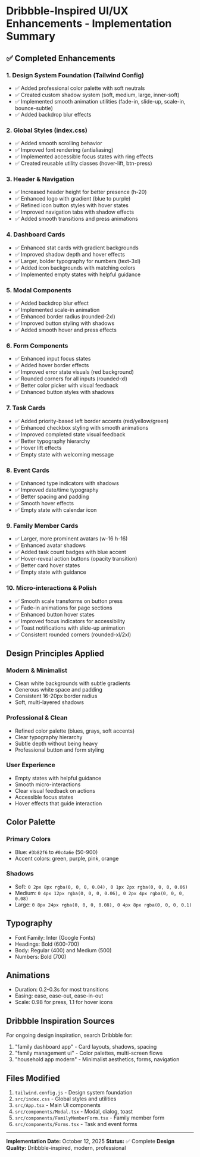 # Dribbble-Inspired UI/UX Enhancements - Implementation Summary

## ✅ Completed Enhancements

### 1. Design System Foundation (Tailwind Config)
- ✅ Added professional color palette with soft neutrals
- ✅ Created custom shadow system (soft, medium, large, inner-soft)
- ✅ Implemented smooth animation utilities (fade-in, slide-up, scale-in, bounce-subtle)
- ✅ Added backdrop blur effects

### 2. Global Styles (index.css)
- ✅ Added smooth scrolling behavior
- ✅ Improved font rendering (antialiasing)
- ✅ Implemented accessible focus states with ring effects
- ✅ Created reusable utility classes (hover-lift, btn-press)

### 3. Header & Navigation
- ✅ Increased header height for better presence (h-20)
- ✅ Enhanced logo with gradient (blue to purple)
- ✅ Refined icon button styles with hover states
- ✅ Improved navigation tabs with shadow effects
- ✅ Added smooth transitions and press animations

### 4. Dashboard Cards
- ✅ Enhanced stat cards with gradient backgrounds
- ✅ Improved shadow depth and hover effects
- ✅ Larger, bolder typography for numbers (text-3xl)
- ✅ Added icon backgrounds with matching colors
- ✅ Implemented empty states with helpful guidance

### 5. Modal Components
- ✅ Added backdrop blur effect
- ✅ Implemented scale-in animation
- ✅ Enhanced border radius (rounded-2xl)
- ✅ Improved button styling with shadows
- ✅ Added smooth hover and press effects

### 6. Form Components
- ✅ Enhanced input focus states
- ✅ Added hover border effects
- ✅ Improved error state visuals (red background)
- ✅ Rounded corners for all inputs (rounded-xl)
- ✅ Better color picker with visual feedback
- ✅ Enhanced button styles with shadows

### 7. Task Cards
- ✅ Added priority-based left border accents (red/yellow/green)
- ✅ Enhanced checkbox styling with smooth animations
- ✅ Improved completed state visual feedback
- ✅ Better typography hierarchy
- ✅ Hover lift effects
- ✅ Empty state with welcoming message

### 8. Event Cards
- ✅ Enhanced type indicators with shadows
- ✅ Improved date/time typography
- ✅ Better spacing and padding
- ✅ Smooth hover effects
- ✅ Empty state with calendar icon

### 9. Family Member Cards
- ✅ Larger, more prominent avatars (w-16 h-16)
- ✅ Enhanced avatar shadows
- ✅ Added task count badges with blue accent
- ✅ Hover-reveal action buttons (opacity transition)
- ✅ Better card hover states
- ✅ Empty state with guidance

### 10. Micro-interactions & Polish
- ✅ Smooth scale transforms on button press
- ✅ Fade-in animations for page sections
- ✅ Enhanced button hover states
- ✅ Improved focus indicators for accessibility
- ✅ Toast notifications with slide-up animation
- ✅ Consistent rounded corners (rounded-xl/2xl)

## Design Principles Applied

### Modern & Minimalist
- Clean white backgrounds with subtle gradients
- Generous white space and padding
- Consistent 16-20px border radius
- Soft, multi-layered shadows

### Professional & Clean
- Refined color palette (blues, grays, soft accents)
- Clear typography hierarchy
- Subtle depth without being heavy
- Professional button and form styling

### User Experience
- Empty states with helpful guidance
- Smooth micro-interactions
- Clear visual feedback on actions
- Accessible focus states
- Hover effects that guide interaction

## Color Palette

### Primary Colors
- Blue: `#3b82f6` to `#0c4a6e` (50-900)
- Accent colors: green, purple, pink, orange

### Shadows
- Soft: `0 2px 8px rgba(0, 0, 0, 0.04), 0 1px 2px rgba(0, 0, 0, 0.06)`
- Medium: `0 4px 12px rgba(0, 0, 0, 0.06), 0 2px 4px rgba(0, 0, 0, 0.08)`
- Large: `0 8px 24px rgba(0, 0, 0, 0.08), 0 4px 8px rgba(0, 0, 0, 0.1)`

## Typography
- Font Family: Inter (Google Fonts)
- Headings: Bold (600-700)
- Body: Regular (400) and Medium (500)
- Numbers: Bold (700)

## Animations
- Duration: 0.2-0.3s for most transitions
- Easing: ease, ease-out, ease-in-out
- Scale: 0.98 for press, 1.1 for hover icons

## Dribbble Inspiration Sources

For ongoing design inspiration, search Dribbble for:
1. "family dashboard app" - Card layouts, shadows, spacing
2. "family management ui" - Color palettes, multi-screen flows
3. "household app modern" - Minimalist aesthetics, forms, navigation

## Files Modified

1. `tailwind.config.js` - Design system foundation
2. `src/index.css` - Global styles and utilities
3. `src/App.tsx` - Main UI components
4. `src/components/Modal.tsx` - Modal, dialog, toast
5. `src/components/FamilyMemberForm.tsx` - Family member form
6. `src/components/Forms.tsx` - Task and event forms

---

**Implementation Date:** October 12, 2025
**Status:** ✅ Complete
**Design Quality:** Dribbble-inspired, modern, professional

